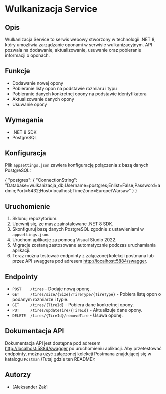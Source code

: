 # Wulkanizacja Service

## Opis
Wulkanizacja Service to serwis webowy stworzony w technologii .NET 8, który umożliwia zarządzanie oponami w serwisie wulkanizacyjnym. API pozwala na dodawanie, aktualizowanie, usuwanie oraz pobieranie informacji o oponach.

## Funkcje
- Dodawanie nowej opony
- Pobieranie listy opon na podstawie rozmiaru i typu
- Pobieranie danych konkretnej opony na podstawie identyfikatora
- Aktualizowanie danych opony
- Usuwanie opony

## Wymagania
- .NET 8 SDK
- PostgreSQL

## Konfiguracja
Plik `appsettings.json` zawiera konfigurację połączenia z bazą danych PostgreSQL:

{ "postgres": { "ConnectionString": "Database=wulkanizacja_db;Username=postgres;Enlist=False;Password=admin;Port=5432;Host=localhost;TimeZone=Europe/Warsaw" } }


## Uruchomienie
1. Sklonuj repozytorium.
2. Upewnij się, że masz zainstalowane .NET 8 SDK.
3. Skonfiguruj bazę danych PostgreSQL zgodnie z ustawieniami w `appsettings.json`.
4. Uruchom aplikację za pomocą Visual Studio 2022.
5. Migracje zostaną zastosowane automatycznie podczas uruchamiania aplikacji.
6. Teraz można testować endpointy z załączonej kolekcji postmana lub przez API swaggera pod adresem [http://localhost:5884/swagger](http://localhost:5884/swagger).


## Endpointy
- `POST    /tires` - Dodaje nową oponę.
- `GET     /tires/size/{Size}/TireType/{TireType}` - Pobiera listę opon o podanym rozmiarze i typie.
- `GET     /tires/{TireId}` - Pobiera dane konkretnej opony.
- `PUT     /tires/updateTire/{TireId}` - Aktualizuje dane opony.
- `DELETE  /tires/{TireId}/removeTire` - Usuwa oponę.

## Dokumentacja API
Dokumentacja API jest dostępna pod adresem [http://localhost:5884/swagger](http://localhost:5884/swagger) po uruchomieniu aplikacji.
Aby przetestować endpointy, można użyć załączonej kolekcji Postmana znajdującej się w katalogu `Postman` (Tutaj gdzie ten README):

## Autorzy
- [Aleksander Żak]
